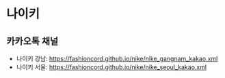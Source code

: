 # 나이키

## 카카오톡 채널
- 나이키 강남: https://fashioncord.github.io/nike/nike_gangnam_kakao.xml
- 나이키 서울: https://fashioncord.github.io/nike/nike_seoul_kakao.xml
